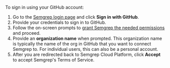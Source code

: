 <!-- Credit to Katie's SCP TOFU overhaul work -->
To sign in using your GitHub account:

1. Go to the [Semgrep login page](https://semgrep.dev/login/) and click **Sign in with GitHub**.
1. Provide your credentials to sign in to GitHub.
1. Follow the on-screen prompts to [grant Semgrep the needed permissions](/semgrep-cloud-platform/getting-started/#requested-permissions-for-github-and-gitlab) and proceed.
1. Provide an **organization name** when prompted. This organization name is typically the name of the org in GitHub that you want to connect Semgrep to. For individual users, this can also be a personal account.
1. After you are redirected back to Semgrep Cloud Platform, click **Accept** to accept Semgrep's Terms of Service.
